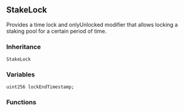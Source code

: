 ## StakeLock



Provides a time lock and onlyUnlocked modifier that allows locking a staking pool
    for a certain period of time.

### Inheritance

```
StakeLock
```

### Variables

```Solidity
uint256 lockEndTimestamp;
```

### Functions




